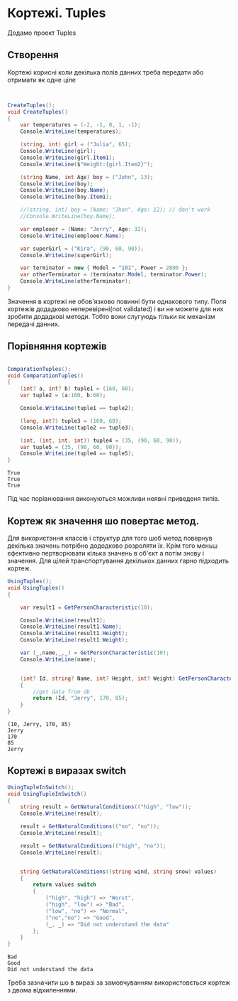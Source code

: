 # Кортежі. Tuples

Додамо проект Tuples

## Створення

Кортежі корисні коли декілька полів данних треба передати або отримати як одне ціле
```cs


CreateTuples();
void CreateTuples()
{
    var temperatures = (-2, -1, 0, 1, -1);
    Console.WriteLine(temperatures);

    (string, int) girl = ("Julia", 65);
    Console.WriteLine(girl);
    Console.WriteLine(girl.Item1);
    Console.WriteLine($"Weight:{girl.Item2}");

    (string Name, int Age) boy = ("John", 13);
    Console.WriteLine(boy);
    Console.WriteLine(boy.Name);
    Console.WriteLine(boy.Item1);

    //(string, int) boy = (Name: "Jhon", Age: 12); // don't work
    //Console.WriteLine(boy.Name);

    var emploeer = (Name: "Jerry", Age: 32);
    Console.WriteLine(emploeer.Name);

    var superGirl = ("Kira", (90, 60, 90));
    Console.WriteLine(superGirl);

    var terminator = new { Model = "101", Power = 2800 };
    var otherTerminator = (terminator.Model, terminator.Power);
    Console.WriteLine(otherTerminator);
}
```
Значення в кортежі не обов'язково повинні бути однакового типу.
Поля кортежів додадково неперевірені(not validated) і ви не можете для них зробити додадкові методи. Тобто вони слугуюдь тільки як механізм передачі данних.

## Порівняння кортежів

```cs

ComparationTuples();
void ComparationTuples()
{
    (int? a, int? b) tuple1 = (160, 60);
    var tuple2 = (a:160, b:60);

    Console.WriteLine(tuple1 == tuple2);

    (long, int?) tuple3 = (160, 60);
    Console.WriteLine(tuple2 == tuple3);

    (int, (int, int, int)) tuple4 = (35, (90, 60, 90));
    var tuple5 = (35, (90, 60, 90));
    Console.WriteLine(tuple4 == tuple5);
}
```
```
True
True
True
```
Під час порівнювання виконуються можливи неявні приведеня типів.

## Кортеж як значення шо повертає метод.

Для використання классів і структур для того шоб метод повернув декілька значень потрібно дододково розроляти їх. Крім того меньш єфективно пертворювати кілька значень в об'єкт а потім знову і значення. Для цілей транспортування декількох данних гарно підходить кортеж. 

```cs
UsingTuples();
void UsingTuples()
{

    var result1 = GetPersonCharacteristic(10);

    Console.WriteLine(result1);
    Console.WriteLine(result1.Name);
    Console.WriteLine(result1.Height);
    Console.WriteLine(result1.Weight);

    var (_,name,_,_) = GetPersonCharacteristic(10);
    Console.WriteLine(name);


    (int? Id, string? Name, int? Height, int? Weight) GetPersonCharacteristic(int? Id)
    {
        //get data from db
        return (Id, "Jerry", 170, 85);
    }
}
```
```
(10, Jerry, 170, 85)
Jerry
170
85
Jerry
```

## Кортежі в виразах switch

```cs
UsingTupleInSwitch();
void UsingTupleInSwitch()
{
    string result = GetNaturalConditions(("high", "low"));
    Console.WriteLine(result);

    result = GetNaturalConditions(("no", "no"));
    Console.WriteLine(result);

    result = GetNaturalConditions(("high", "no"));
    Console.WriteLine(result);


    string GetNaturalConditions((string wind, string snow) values)
    {
        return values switch
        {
            ("high", "high") => "Worst",
            ("high", "low") => "Bad",
            ("low", "no") => "Normal",
            ("no","no") => "Good",
            (_, _) => "Did not understand the data"
        };
    }
}
```

```
Bad
Good
Did not understand the data
```
Треба зазначити шо в виразі за замовчуванням використовється кортеж з двома відхиленнями. 

